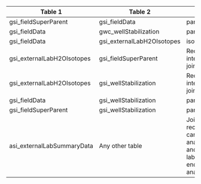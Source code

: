 |Table 1|Table 2|Join by field(s)|
|------------------------|------------------------|-------------------------------|
gsi_fieldSuperParent|gsi_fieldData|parentSampleID
gsi_fieldData|gwc_wellStabilization|parentSampleID
gsi_fieldData|gsi_externalLabH2OIsotopes|isotopeH2OSampleID
gsi_externalLabH2OIsotopes|gsi_fieldSuperParent|Requires intermediate table: join via gsi_fieldData
gsi_externalLabH2OIsotopes|gsi_wellStabilization|Requires intermediate table: join via gsi_fieldData
gsi_fieldData|gsi_wellStabilization|parentSampleID
gsi_fieldSuperParent|gsi_wellStabilization|parentSampleID
asi_externalLabSummaryData|Any other table|Join not recommended. Data can be related by analyte, laboratory, and overlap of labSpecific start and end dates with analysis dates.
